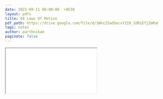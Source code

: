 ```yaml
---
date: 2022-09-11 00:00:00  +0530
layout: pdfs
title: 04 Laws Of Motion
pdf_path: https://drive.google.com/file/d/1Whc2Sad5ecxY2I9_IdRiEfjZmRaRZcXH/preview?usp=sharing
tags: notes
author: parthnikam
paginate: false
---
```


<iframe class="embed-pdf" src="{{ page.pdf_path }}#toolbar=0" seamless="seamless" scrolling="no" style="overflow:hidden"></iframe>
